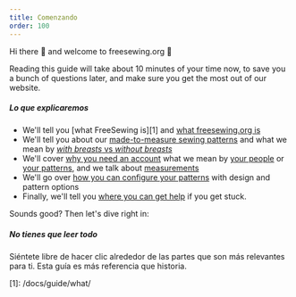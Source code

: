 ```yaml
---
title: Comenzando
order: 100
---
```


Hi there 👋 and welcome to freesewing.org 🙂

Reading this guide will take about 10 minutes of your time now, to save you a bunch of questions later, and make sure you get the most out of our website.

##### Lo que explicaremos

- We'll tell you [what FreeSewing is][1] and [what freesewing.org is][2]
- We'll tell you about our [made-to-measure sewing patterns][3] and what we mean by [_with breasts_ vs _without breasts_][4]
- We'll cover [why you need an account][5] what we mean by [your people][6] or [your patterns][7], and we talk about [measurements][8]
- We'll go over [how you can configure your patterns][9] with design and pattern options
- Finally, we'll tell you [where you can get help][10] if you get stuck.

Sounds good? Then let's dive right in:

<ReadMore list />

<Tip>

##### No tienes que leer todo

Siéntete libre de hacer clic alrededor de las partes que son más relevantes para ti.
Esta guía es más referencia que historia.

</Tip>
[1]: /docs/guide/what/

[2]: /docs/guide/website/

[3]: /docs/guide/mtm/

[4]: /docs/guide/breasts/

[5]: /docs/guide/account/

[6]: /docs/guide/people/

[7]: /docs/guide/patterns/

[8]: /docs/guide/measurements/

[9]: /docs/guide/options/

[10]: /docs/guide/help/
